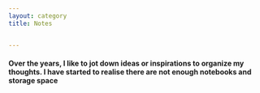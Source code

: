 ```yaml
---
layout: category
title: Notes


---
```

<h4>Over the years, I like to jot down ideas or inspirations to organize my thoughts. I have started to realise there are not enough notebooks and storage space   
